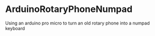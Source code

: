 # ArduinoRotaryPhoneNumpad
Using an arduino pro micro to turn an old rotary phone into a numpad keyboard
